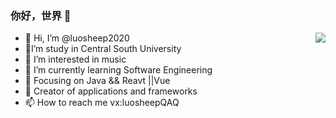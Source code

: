 ### 你好，世界 👋
- 👋 Hi, I’m @luosheep2020                             <img align="right" src="https://github-readme-stats.vercel.app/api?username=onevcat&show_icons=true&icon_color=CE1D2D&text_color=718096&bg_color=ffffff&hide_title=true" />
- :school:I’m study in Central South University
- 👀 I’m interested in music 
- 🌱 I’m currently learning Software Engineering
- :orange_book: Focusing on Java && Reavt ||Vue
- :hammer: Creator of applications and frameworks
- 📫 How to reach me vx:luosheepQAQ 




<!---
luosheep2020/luosheep2020 is a ✨ special ✨ repository because its `README.md` (this file) appears on your GitHub profile.
You can click the Preview link to take a look at your changes.
--->
